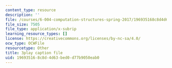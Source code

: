 ```yaml
---
content_type: resource
description: ''
file: /courses/6-004-computation-structures-spring-2017/196935168c8d4d63bed0d77b9050eab0_xd35dftjRrc.srt
file_size: 7505
file_type: application/x-subrip
learning_resource_types: []
license: https://creativecommons.org/licenses/by-nc-sa/4.0/
ocw_type: OCWFile
resourcetype: Other
title: 3play caption file
uid: 19693516-8c8d-4d63-bed0-d77b9050eab0
---
```

